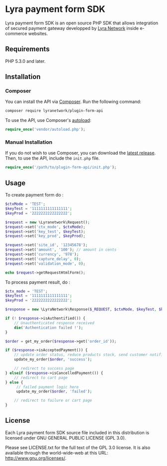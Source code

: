 # Lyra payment form SDK

Lyra payment form SDK is an open source PHP SDK that allows integration of secured payment gateway developped by [Lyra Network](https://www.lyra-network.com/) inside e-commerce websites.

## Requirements

PHP 5.3.0 and later.

## Installation

### Composer 

You can install the API via [Composer](http://getcomposer.org/). Run the following command:

```bash
composer require lyranetwork/plugin-form-api
```

To use the API, use Composer's [autoload](https://getcomposer.org/doc/00-intro.md#autoloading):

```php
require_once('vendor/autoload.php');
```

### Manual Installation

If you do not wish to use Composer, you can download the [latest release](https://github.com/payzen/plugin-form-api/releases). Then, to use the API, include the `init.php` file.

```php
require_once('/path/to/plugin-form-api/init.php');
```

## Usage

To create payment form do : 

```php
$ctxMode = 'TEST';
$keyTest = '1111111111111111';
$keyProd = '2222222222222222';

$request = new \Lyranetwork\Request();
$request->set('ctx_mode', $ctxMode);
$request->set('key_test', $keyTest);
$request->set('key_prod', $keyProd);

$request->set('site_id', '12345678');
$request->set('amount', '100'); // amount in cents
$request->set('currency', '978');
$request->set('capture_delay', 0);
$request->set('validation_mode', 0);

echo $request->getRequestHtmlForm();
```

To process payment result, do : 

```php
$ctx_mode = 'TEST';
$keyTest = '1111111111111111';
$keyProd = '2222222222222222';

$response = new \LyraNetwork\Response($_REQUEST, $ctxMode, $keyTest, $keyProd);

if (! $response->isAuthentified()) {
    // Unauthenticated response received
    die('Authentication failed !');
}

$order = get_my_order($response->get('order_id'));

if ($response->isAcceptedPayment()) {
    // update order status, reduce products stock, send customer notifications, ...
    update_my_order($order, 'success');

    // redirect to success page
} elseif ($response->isCancelledPayment()) {
    // redirect to cart page
} else {
     // failed payment logic here
     update_my_order($order, 'failed');

    // redirect to failure or cart page
}
```

## License

Each Lyra payment form SDK source file included in this distribution is licensed under GNU GENERAL PUBLIC LICENSE (GPL 3.0).

Please see LICENSE.txt for the full text of the GPL 3.0 license. It is also available through the world-wide-web at this URL: http://www.gnu.org/licenses/.
